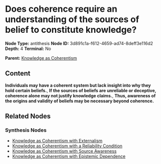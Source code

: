 # Does coherence require an understanding of the sources of belief to constitute knowledge?

**Node Type:** antithesis
**Node ID:** 3d891c1a-f612-4659-ad74-8deff3e116d2
**Depth:** 4
**Terminal:** No

**Parent:** [Knowledge as Coherentism](knowledge-as-coherentism-synthesis-3e22a6fc-751c-493f-aaa7-ce6483db5c76.md)

## Content

**Individuals may have a coherent system but lack insight into why they hold certain beliefs.**, **If the sources of beliefs are unreliable or deceptive, coherence alone may not justify knowledge claims.**, **Thus, awareness of the origins and validity of beliefs may be necessary beyond coherence.**

## Related Nodes

### Synthesis Nodes

- [Knowledge as Coherentism with Externalism](knowledge-as-coherentism-with-externalism-synthesis-5e0a5d50-fc66-47a0-9de7-efd018e4c904.md)
- [Knowledge as Coherentism with a Reliability Condition](knowledge-as-coherentism-with-a-reliability-condition-synthesis-c2ec1cb3-e54e-4d8e-bf42-849ce41b83fa.md)
- [Knowledge as Coherentism with Source Awareness](knowledge-as-coherentism-with-source-awareness-synthesis-c51e9010-adf5-4526-a79f-933b2d45ac51.md)
- [Knowledge as Coherentism with Epistemic Dependence](knowledge-as-coherentism-with-epistemic-dependence-synthesis-bf6b2a3a-f261-4378-af15-11b24b62fdde.md)
